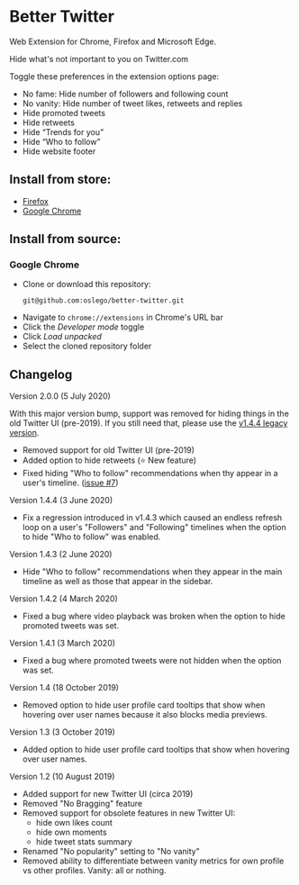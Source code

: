 # Better Twitter

Web Extension for Chrome, Firefox and Microsoft Edge.

Hide what's not important to you on Twitter.com

Toggle these preferences in the extension options page:

- No fame: Hide number of followers and following count
- No vanity: Hide number of tweet likes, retweets and replies
- Hide promoted tweets
- Hide retweets
- Hide “Trends for you”
- Hide “Who to follow”
- Hide website footer

## Install from store:

- [Firefox](https://addons.mozilla.org/en-US/firefox/addon/better-twitter-extension)
- [Google Chrome](https://chrome.google.com/webstore/detail/better-twitter/illmpnnkeobcgnnjghammeohfjpjoljp)

## Install from source:

### Google Chrome
- Clone or download this repository:
  ```
  git@github.com:oslego/better-twitter.git
  ```
- Navigate to `chrome://extensions` in Chrome's URL bar
- Click the _Developer mode_ toggle
- Click _Load unpacked_
- Select the cloned repository folder


## Changelog
Version 2.0.0 (5 July 2020)

With this major version bump, support was removed for hiding things in the old Twitter UI (pre-2019).
If you still need that, please use the [v1.4.4 legacy version](https://github.com/oslego/better-twitter/releases/tag/v1.4.4).

- Removed support for old Twitter UI (pre-2019)
- Added option to hide retweets (⭐️ New feature)
- Fixed hiding "Who to follow" recommendations when thy appear in a user's timeline. ([issue #7](https://github.com/oslego/better-twitter/issues/7))

Version 1.4.4 (3 June 2020)

- Fix a regression introduced in v1.4.3 which caused an endless refresh loop on a user's "Followers" and "Following" timelines when the option to hide "Who to follow" was enabled.

Version 1.4.3 (2 June 2020)

- Hide "Who to follow" recommendations when they appear in the main timeline as well as those that appear in the sidebar.

Version 1.4.2 (4 March 2020)

- Fixed a bug where video playback was broken when the option to hide promoted tweets was set.

Version 1.4.1 (3 March 2020)

- Fixed a bug where promoted tweets were not hidden when the option was set.

Version 1.4 (18 October 2019)

- Removed option to hide user profile card tooltips that show when hovering over user names because it also blocks media previews.

Version 1.3 (3 October 2019)

- Added option to hide user profile card tooltips that show when hovering over user names.

Version 1.2 (10 August 2019)
- Added support for new Twitter UI (circa 2019)
- Removed "No Bragging" feature
- Removed support for obsolete features in new Twitter UI:
  - hide own likes count
  - hide own moments
  - hide tweet stats summary
- Renamed "No popularity" setting to "No vanity"
- Removed ability to differentiate between vanity metrics for own profile vs other profiles. Vanity: all or nothing.
